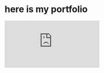 # here is my portfolio

<html lang="en">
<head>
    <meta charset="UTF-8">
    <meta name="viewport" content="width=device-width, initial-scale=1.0">
    <title>3D Model Viewer</title>
    <style>
        body { margin: 0; }
        canvas { display: block; }
    </style>
</head>
<body>
    <div class="sketchfab-embed-wrapper"> 
        <iframe title="Walker-Star Wars 2 v1" frameborder="0" allowfullscreen mozallowfullscreen="true" 
        webkitallowfullscreen="true" allow="autoplay; fullscreen; xr-spatial-tracking" 
        xr-spatial-tracking execution-while-out-of-viewport 
        execution-while-not-rendered web-share src="https://sketchfab.com/models/9267e706b43e4d259b69db87e666ce54/embed"> 
    </iframe> </div>

</body>
</html>
